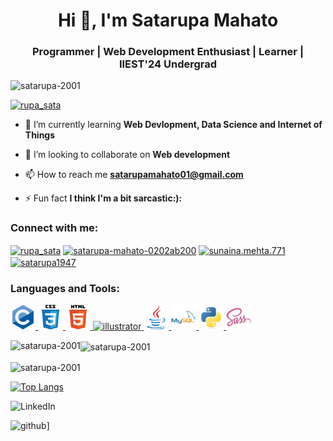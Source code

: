 <h1 align="center">Hi 👋, I'm Satarupa Mahato</h1>
<h3 align="center">Programmer | Web Development Enthusiast | Learner | IIEST'24 Undergrad</h3>

<p align="left"> <img src="https://komarev.com/ghpvc/?username=satarupa-2001&label=Profile%20views&color=0e75b6&style=flat" alt="satarupa-2001" /> </p>

<p align="left"> <a href="https://twitter.com/rupa_sata" target="blank"><img src="https://img.shields.io/twitter/follow/rupa_sata?logo=twitter&style=for-the-badge" alt="rupa_sata" /></a> </p>

- 🌱 I’m currently learning **Web Devlopment, Data Science and Internet of Things**

- 👯 I’m looking to collaborate on **Web development**

- 📫 How to reach me **satarupamahato01@gmail.com**

- ⚡ Fun fact **I think I'm a bit sarcastic:):**

<h3 align="left">Connect with me:</h3>
<p align="left">
<a href="https://twitter.com/rupa_sata" target="blank"><img align="center" src="https://raw.githubusercontent.com/rahuldkjain/github-profile-readme-generator/master/src/images/icons/Social/twitter.svg" alt="rupa_sata" height="30" width="40" /></a>
<a href="https://linkedin.com/in/satarupa-mahato-0202ab200" target="blank"><img align="center" src="https://raw.githubusercontent.com/rahuldkjain/github-profile-readme-generator/master/src/images/icons/Social/linked-in-alt.svg" alt="satarupa-mahato-0202ab200" height="30" width="40" /></a>
<a href="https://fb.com/sunaina.mehta.771" target="blank"><img align="center" src="https://raw.githubusercontent.com/rahuldkjain/github-profile-readme-generator/master/src/images/icons/Social/facebook.svg" alt="sunaina.mehta.771" height="30" width="40" /></a>
<a href="https://instagram.com/satarupa1947" target="blank"><img align="center" src="https://raw.githubusercontent.com/rahuldkjain/github-profile-readme-generator/master/src/images/icons/Social/instagram.svg" alt="satarupa1947" height="30" width="40" /></a>
</p>

<h3 align="left">Languages and Tools:</h3>
<p align="left"> <a href="https://www.cprogramming.com/" target="_blank"> <img src="https://raw.githubusercontent.com/devicons/devicon/master/icons/c/c-original.svg" alt="c" width="40" height="40"/> </a> <a href="https://www.w3schools.com/css/" target="_blank"> <img src="https://raw.githubusercontent.com/devicons/devicon/master/icons/css3/css3-original-wordmark.svg" alt="css3" width="40" height="40"/> </a> <a href="https://www.w3.org/html/" target="_blank"> <img src="https://raw.githubusercontent.com/devicons/devicon/master/icons/html5/html5-original-wordmark.svg" alt="html5" width="40" height="40"/> </a> <a href="https://www.adobe.com/in/products/illustrator.html" target="_blank"> <img src="https://www.vectorlogo.zone/logos/adobe_illustrator/adobe_illustrator-icon.svg" alt="illustrator" width="40" height="40"/> </a> <a href="https://www.java.com" target="_blank"> <img src="https://raw.githubusercontent.com/devicons/devicon/master/icons/java/java-original.svg" alt="java" width="40" height="40"/> </a> <a href="https://www.mysql.com/" target="_blank"> <img src="https://raw.githubusercontent.com/devicons/devicon/master/icons/mysql/mysql-original-wordmark.svg" alt="mysql" width="40" height="40"/> </a> <a href="https://www.python.org" target="_blank"> <img src="https://raw.githubusercontent.com/devicons/devicon/master/icons/python/python-original.svg" alt="python" width="40" height="40"/> </a> <a href="https://sass-lang.com" target="_blank"> <img src="https://raw.githubusercontent.com/devicons/devicon/master/icons/sass/sass-original.svg" alt="sass" width="40" height="40"/> </a> </p>

<p><img align="left" src="https://github-readme-stats.vercel.app/api/top-langs?username=satarupa-2001&show_icons=true&locale=en&layout=compact"  alt="satarupa-2001" /></p>

<p><img align="center" src="https://github-readme-stats.vercel.app/api?username=satarupa-2001&show_icons=true&locale=en" alt="satarupa-2001" /></p>

<p><img align="center" src="https://github-readme-streak-stats.herokuapp.com/?user=satarupa-2001&" alt="satarupa-2001" /></p>


[![Top Langs](https://github-readme-stats.vercel.app/api/top-langs/?username=satarupa-2001)](https://github.com/satarupa-2001/github-readme-stats)

![LinkedIn](https://img.shields.io/badge/LinkedIn-0A66C2?style=for-the-badge&logo=LinkedIn&logoColor=white)

![github](https://img.shields.io/badge/GitHub-000000?style=for-the-badge&logo=GitHub&logoColor=white)]
